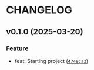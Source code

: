# CHANGELOG



## v0.1.0 (2025-03-20)

### Feature

* feat: Starting project ([`4749ca3`](https://github.com/Iito/fastmodel/commit/4749ca3c608a320a0eb0407185c4b7d109574cca))
